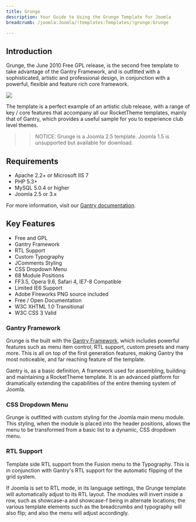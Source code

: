 ```yaml
---
title: Grunge
description: Your Guide to Using the Grunge Template for Joomla
breadcrumb: /joomla:Joomla/!templates:Templates/!grunge:Grunge

---
```


Introduction
-----

Grunge, the June 2010 Free GPL release, is the second free template to take advantage of the Gantry Framework, and is outfitted with a sophisticated, artistic and professional design, in conjunction with a powerful, flexible and feature rich core framework. 

![][Grunge]

The template is a perfect example of an artistic club release, with a range of key / core features that accompany all our RocketTheme templates, mainly that of Gantry, which provides a useful sample for you to experience club level themes.

>> NOTICE: Grunge is a Joomla 2.5 template. Joomla 1.5 is unsupported but available for download.

Requirements
-----

* Apache 2.2+ or Microsoft IIS 7
* PHP 5.3+
* MySQL 5.0.4 or higher
* Joomla 2.5 or 3.x

For more information, visit our [Gantry documentation][gantry].

Key Features
-----

* Free and GPL
* Gantry Framework
* RTL Support
* Custom Typography
* JComments Styling
* CSS Dropdown Menu
* 68 Module Positions
* FF3.5, Opera 9.6, Safari 4, IE7-8 Compatible
* Limited IE6 Support
* Adobe Fireworks PNG source included
* Free / Open Documentation
* W3C XHTML 1.0 Transitional
* W3C CSS 3 Valid

### Gantry Framework

Grunge is the built with the [Gantry Framework][gantry], which includes powerful features such as menu item control, RTL support, custom presets and many more. This is all on top of the first generation features, making Gantry the most noticeable, and far reaching feature of the template.

Gantry is, as a basic definition, A framework used for assembling, building and maintaining a RocketTheme template. It is an advanced platform for dramatically extending the capabilities of the entire theming system of Joomla. 

### CSS Dropdown Menu

Grunge is outfitted with custom styling for the Joomla main menu module. This styling, when the module is placed into the header positions, allows the menu to be transformed from a basic list to a dynamic, CSS dropdown menu.

### RTL Support

Template side RTL support from the Fusion menu to the Typography. This is in conjunction with Gantry's RTL support for the automatic flipping of the grid system.

If Joomla is set to RTL mode, in its language settings, the Grunge template will automatically adjust to its RTL layout. The modules will invert inside a row, such as showcase-a and showcase-f being in alternate locations; the various template elements such as the breadcrumbs and typography will also flip; and also the menu will adjust accordingly.

[gantry]: http://www.gantry-framework.org/
[Grunge]: assets/grunge2.jpeg
[responsive]: assets/responsive.jpg
[roksprocket]: assets/roksprocket.jpg
[filezilla]: https://filezilla-project.org
[launcher]: ../../start/rocketlauncher.md
